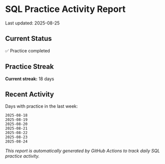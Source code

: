 # SQL Practice Activity Report

Last updated: 2025-08-25

## Current Status

✅ Practice completed

## Practice Streak

**Current streak:** 18 days

## Recent Activity

Days with practice in the last week:

```
2025-08-18
2025-08-19
2025-08-20
2025-08-21
2025-08-22
2025-08-23
2025-08-24
```

*This report is automatically generated by GitHub Actions to track daily SQL practice activity.*
